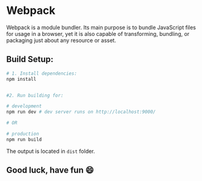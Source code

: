 # Webpack

Webpack is a module bundler. Its main purpose is to bundle JavaScript files for usage in a browser, yet it is also capable of transforming, bundling, or packaging just about any resource or asset.

## Build Setup:

``` bash
# 1. Install dependencies:
npm install


#2. Run building for:

# development
npm run dev # dev server runs on http://localhost:9000/

# OR

# production
npm run build
```
The output is located in `dist` folder.

## Good luck, have fun 😄
